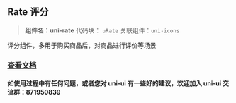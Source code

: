 ## Rate 评分

> **组件名：uni-rate** 代码块： `uRate` 关联组件：`uni-icons`

评分组件，多用于购买商品后，对商品进行评价等场景

### [查看文档](https://uniapp.dcloud.io/component/uniui/uni-rate)

#### 如使用过程中有任何问题，或者您对 uni-ui 有一些好的建议，欢迎加入 uni-ui 交流群：871950839

